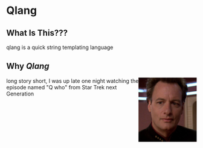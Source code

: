 # Qlang


## What Is This???
qlang is a quick string templating language

## Why *Qlang*
long story short,
<img src="./star-trek-Q.png?raw=true" alt="Q Star Trek" align="right" height="170px">
I was up late one night watching the episode named "Q who" from Star Trek next Generation
